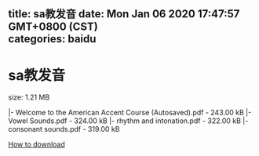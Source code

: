 
title: sa教发音
date: Mon Jan 06 2020 17:47:57 GMT+0800 (CST)    
categories: baidu
---

# sa教发音
size: 1.21 MB
 
 
|- Welcome to the American Accent Course (Autosaved).pdf - 243.00 kB
|- Vowel Sounds.pdf - 324.00 kB
|- rhythm and intonation.pdf - 322.00 kB
|- consonant sounds.pdf - 319.00 kB

[How to download](https://bpcam.bemobtrk.com/go/2ceec3aa-1ca2-46d6-b9ff-aaa5c184517c?jno=2048)